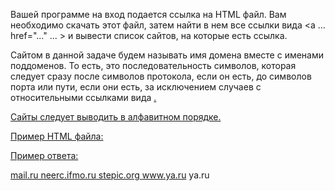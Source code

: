 Вашей программе на вход подается ссылка на HTML файл.
Вам необходимо скачать этот файл, затем найти в нем все ссылки вида <a ... href="..." ... >
и вывести список сайтов, на которые есть ссылка.

Сайтом в данной задаче будем называть имя домена вместе с именами поддоменов. То есть, 
это последовательность символов, которая следует сразу после символов протокола, если он есть, 
до символов порта или пути, если они есть, за исключением случаев с относительными ссылками вида
<a href="../some_path/index.html">.

Сайты следует выводить в алфавитном порядке.

Пример HTML файла:

<a href="http://stepic.org/courses">
<a href='https://stepic.org'>
<a href='http://neerc.ifmo.ru:1345'>
<a href="ftp://mail.ru/distib" >
<a href="ya.ru">
<a href="www.ya.ru">
<a href="../skip_relative_links">

Пример ответа:

mail.ru
neerc.ifmo.ru
stepic.org
www.ya.ru
ya.ru
